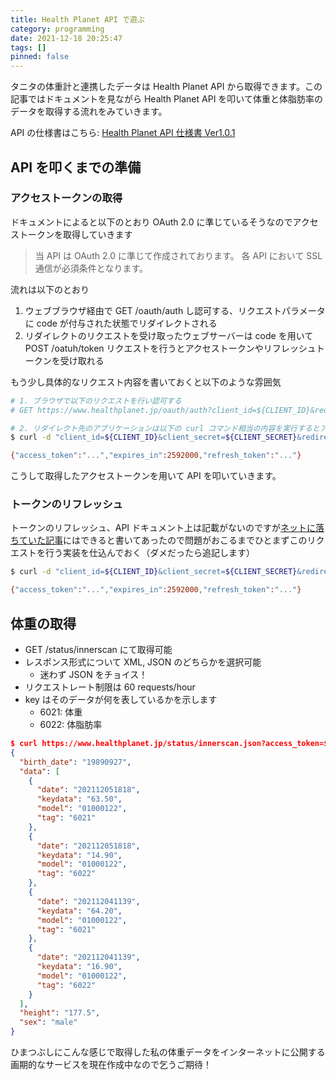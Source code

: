 ```yaml
---
title: Health Planet API で遊ぶ
category: programming
date: 2021-12-18 20:25:47
tags: []
pinned: false
---
```


タニタの体重計と連携したデータは Health Planet API から取得できます。この記事ではドキュメントを見ながら Health Planet API を叩いて体重と体脂肪率のデータを取得する流れをみていきます。

API の仕様書はこちら: [Health Planet API 仕様書 Ver1.0.1](https://www.healthplanet.jp/apis/api.html)

## API を叩くまでの準備

### アクセストークンの取得

ドキュメントによると以下のとおり OAuth 2.0 に準じているそうなのでアクセストークンを取得していきます

> 当 API は OAuth 2.0 に準じて作成されております。
> 各 API において SSL 通信が必須条件となります。

流れは以下のとおり

1. ウェブブラウザ経由で GET /oauth/auth し認可する、リクエストパラメータに code が付与された状態でリダイレクトされる
2. リダイレクトのリクエストを受け取ったウェブサーバーは code を用いて POST /oatuh/token リクエストを行うとアクセストークンやリフレッシュトークンを受け取れる

もう少し具体的なリクエスト内容を書いておくと以下のような雰囲気

```bash
# 1. ブラウザで以下のリクエストを行い認可する
# GET https://www.healthplanet.jp/oauth/auth?client_id=${CLIENT_ID}&redirect_uri=https://www.healthplanet.jp/success.html&scope=innerscan&response_type=code

# 2. リダイレクト先のアプリケーションは以下の curl コマンド相当の内容を実行するとアクセストークンが得られる
$ curl -d "client_id=${CLIENT_ID}&client_secret=${CLIENT_SECRET}&redirect_uri=https://www.healthplanet.jp/success.html&code=${CODE}&grant_type=authorization_code" -X POST https://www.healthplanet.jp/oauth/token

{"access_token":"...","expires_in":2592000,"refresh_token":"..."}
```

こうして取得したアクセストークンを用いて API を叩いていきます。

### トークンのリフレッシュ

トークンのリフレッシュ、API ドキュメント上は記載がないのですが[ネットに落ちていた記事](https://qiita.com/daisuky-jp/items/69c571de1640ed010515)にはできると書いてあったので問題がおこるまでひとまずこのリクエストを行う実装を仕込んでおく（ダメだったら追記します）

```bash
$ curl -d "client_id=${CLIENT_ID}&client_secret=${CLIENT_SECRET}&redirect_uri=https://www.healthplanet.jp/success.html&grant_type=refresh_token&refresh_token=${REFRESH_TOKEN}" -X POST https://www.healthplanet.jp/oauth/token

{"access_token":"...","expires_in":2592000,"refresh_token":"..."}
```

## 体重の取得

- GET /status/innerscan にて取得可能
- レスポンス形式について XML, JSON のどちらかを選択可能
  - 迷わず JSON をチョイス！
- リクエストレート制限は 60 requests/hour
- key はそのデータが何を表しているかを示します
  - 6021: 体重
  - 6022: 体脂肪率

```json
$ curl https://www.healthplanet.jp/status/innerscan.json?access_token=${ACCESS_TOKEN}&tag=6021,6022&date=1&from=20211201000000&to=20211207000000
{
  "birth_date": "19890927",
  "data": [
    {
      "date": "202112051818",
      "keydata": "63.50",
      "model": "01000122",
      "tag": "6021"
    },
    {
      "date": "202112051818",
      "keydata": "14.90",
      "model": "01000122",
      "tag": "6022"
    },
    {
      "date": "202112041139",
      "keydata": "64.20",
      "model": "01000122",
      "tag": "6021"
    },
    {
      "date": "202112041139",
      "keydata": "16.90",
      "model": "01000122",
      "tag": "6022"
    }
  ],
  "height": "177.5",
  "sex": "male"
}
```

ひまつぶしにこんな感じで取得した私の体重データをインターネットに公開する画期的なサービスを現在作成中なので乞うご期待！

